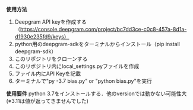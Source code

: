 **使用方法**
1. Deepgram API keyを作成する（https://console.deepgram.com/project/bc7dd3ce-c0c8-457a-8d1a-d1930e235fd9/keys）
2. python用のdeepgram-sdkをターミナルからインストール（pip install deepgram-sdk）
3. このリポジトリをクローンする
4. このリポジトリ内にlocal_settings.pyファイルを作成
5. ファイル内にAPI Keyを記載
6. ターミナルで"py -3.7 bias.py" or "python bias.py"を実行

**使用要件**
python 3.7をインストールする．他のversionでは動かない可能性大(※3.11は値が返ってきませんでした)
